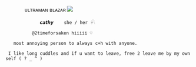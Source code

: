 ㅤㅤㅤㅤᴜʟᴛʀᴀᴍᴀɴ ʙʟᴀᴢᴀʀ
![](https://files.catbox.moe/e6ce3g.png)


                 𝙘𝙖𝙩𝙝𝙮    she / her 𓍯

              @2timeforsaken hiiiii ♡

       most annoying person to always c+h with anyone.

     I like long cuddles and if u want to leave, free 2 leave me by my own self ( ? _ ^ ) 

